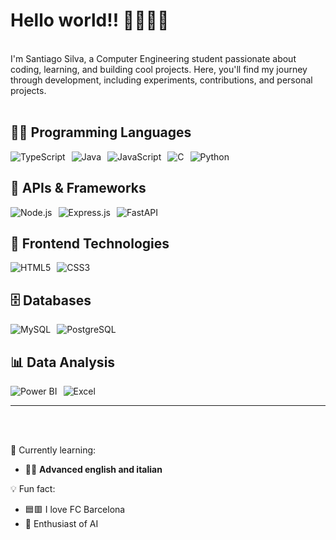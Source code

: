 # Hello world!! 👋🏼👋🏼

<br>
 I'm Santiago Silva, a Computer Engineering student passionate about coding, learning, and building cool projects. Here, you'll find my journey through development, including experiments, contributions, and personal projects.
<br>
<br>

## 🧑‍💻 Programming Languages

<div style="display: flex; gap: 10px;">
  <img src="https://img.shields.io/badge/TypeScript-007ACC?style=for-the-badge&logo=typescript&logoColor=white" alt="TypeScript">
  <img src="https://img.shields.io/badge/Java-007396?style=for-the-badge&logo=java&logoColor=white" alt="Java">
  <img src="https://img.shields.io/badge/JavaScript-F7DF1E?style=for-the-badge&logo=javascript&logoColor=black" alt="JavaScript">
  <img src="https://img.shields.io/badge/C-00599C?style=for-the-badge&logo=c&logoColor=white" alt="C">
  <img src="https://img.shields.io/badge/Python-3776AB?style=for-the-badge&logo=python&logoColor=white" alt="Python">
</div>

## 🧩 APIs & Frameworks

<div style="display: flex; gap: 10px;">
  <img src="https://img.shields.io/badge/Node.js-339933?style=for-the-badge&logo=nodedotjs&logoColor=white" alt="Node.js">
  <img src="https://img.shields.io/badge/Express.js-000000?style=for-the-badge&logo=express&logoColor=white" alt="Express.js">
  <img src="https://img.shields.io/badge/FastAPI-009688?style=for-the-badge&logo=fastapi&logoColor=white" alt="FastAPI">
</div>

## 🎨 Frontend Technologies

<div style="display: flex; gap: 10px;">
  <img src="https://img.shields.io/badge/HTML5-E34F26?style=for-the-badge&logo=html5&logoColor=white" alt="HTML5">
  <img src="https://img.shields.io/badge/CSS3-1572B6?style=for-the-badge&logo=css3&logoColor=white" alt="CSS3">
</div>

## 🗄️ Databases

<div style="display: flex; gap: 10px;">
  <img src="https://img.shields.io/badge/MySQL-4479A1?style=for-the-badge&logo=mysql&logoColor=white" alt="MySQL">
  <img src="https://img.shields.io/badge/PostgreSQL-4169E1?style=for-the-badge&logo=postgresql&logoColor=white" alt="PostgreSQL">
</div>

## 📊 Data Analysis

<div style="display: flex; gap: 10px;">
  <img src="https://img.shields.io/badge/Power%20BI-F2C811?style=for-the-badge&logo=powerbi&logoColor=black" alt="Power BI">
  <img src="https://img.shields.io/badge/Microsoft%20Excel-217346?style=for-the-badge&logo=microsoft-excel&logoColor=white" alt="Excel">
</div>

---

<br>
<br>

🌱 Currently learning: 
  * 👩‍🏫 **Advanced english and italian**


 
💡 Fun fact: 
  * 🟦🟥 I love FC Barcelona
  * 🤖 Enthusiast of AI

<br>
